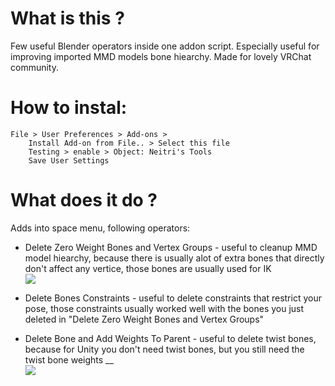 # What is this ?
Few useful Blender operators inside one addon script. Especially useful for improving imported MMD models bone hiearchy. Made for lovely VRChat community.

# How to instal:
```
File > User Preferences > Add-ons > 
    Install Add-on from File.. > Select this file
    Testing > enable > Object: Neitri's Tools
    Save User Settings
```
# What does it do ?
 Adds into space menu, following operators:


* Delete Zero Weight Bones and Vertex Groups - useful to cleanup MMD model hiearchy, because there is usually alot of extra bones that directly don't affect any vertice, those bones are usually used for IK
<br> ![](https://i.imgur.com/x3KVvG3.gif)

* Delete Bones Constraints - useful to delete constraints that restrict your pose, those constraints usually worked well with the bones you just deleted in "Delete Zero Weight Bones and Vertex Groups"

* Delete Bone and Add Weights To Parent - useful to delete twist bones, because for Unity you don't need twist bones, but you still need the twist bone weights __
<br> ![](https://i.imgur.com/Woddyu2.gif)

